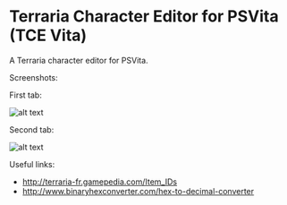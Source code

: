 # Terraria Character Editor for PSVita (TCE Vita)
A Terraria character editor for PSVita.

Screenshots:

First tab:

![alt text](https://image.noelshack.com/fichiers/2017/30/7/1501430068-tce1.png)

Second tab:

![alt text](https://image.noelshack.com/fichiers/2017/30/7/1501430068-tce2.png)

Useful links:
- http://terraria-fr.gamepedia.com/Item_IDs
- http://www.binaryhexconverter.com/hex-to-decimal-converter
